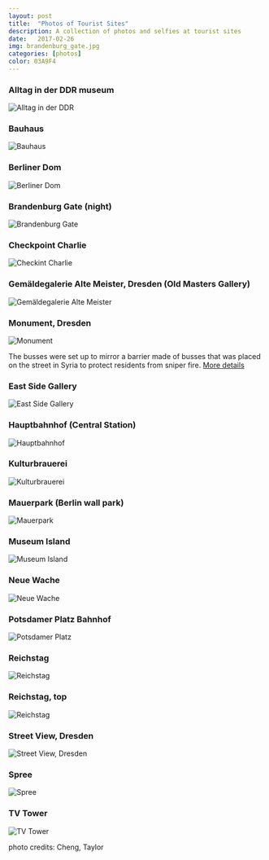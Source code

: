 ```yaml
---
layout: post
title:  "Photos of Tourist Sites"
description: A collection of photos and selfies at tourist sites
date:   2017-02-26
img: brandenburg_gate.jpg
categories: [photos]
color: 03A9F4
---
```


### Alltag in der DDR museum

![Alltag in der DDR]({{site.baseurl}}/images-hq/tourist_sites/alltag_in_der_ddr.jpg)

### Bauhaus

![Bauhaus]({{site.baseurl}}/images-hq/tourist_sites/bauhaus.jpg)

### Berliner Dom

![Berliner Dom]({{site.baseurl}}/images-hq/tourist_sites/berliner_dom.jpg)

### Brandenburg Gate (night)

![Brandenburg Gate]({{site.baseurl}}/images-hq/tourist_sites/brandenburg_gate.jpg)

### Checkpoint Charlie

![Checkint Charlie]({{site.baseurl}}/images-hq/tourist_sites/checkpoint_charlie.jpg)

### Gemäldegalerie Alte Meister, Dresden (Old Masters Gallery)

![Gemäldegalerie Alte Meister]({{site.baseurl}}/images-hq/tourist_sites/dresden.jpg)

### Monument, Dresden

![Monument]({{site.baseurl}}/images-hq/tourist_sites/dresden1.jpg)

The busses were set up to mirror a barrier made of busses that was placed on the street in Syria to protect residents from sniper fire. [More details](http://www.dw.com/en/monument-to-aleppo-opens-to-protests-in-dresden/a-37445794)

### East Side Gallery

![East Side Gallery]({{site.baseurl}}/images-hq/tourist_sites/east_side_gallery.jpg)

### Hauptbahnhof (Central Station)

![Hauptbahnhof]({{site.baseurl}}/images-hq/tourist_sites/hauptbahnhof.jpg)

### Kulturbrauerei

![Kulturbrauerei]({{site.baseurl}}/images-hq/tourist_sites/kulturbrauerei.jpg)

### Mauerpark (Berlin wall park)

![Mauerpark]({{site.baseurl}}/images-hq/tourist_sites/mauerpark.jpg)

### Museum Island

![Museum Island]({{site.baseurl}}/images-hq/tourist_sites/museum_island.jpg)

### Neue Wache

![Neue Wache]({{site.baseurl}}/images-hq/tourist_sites/neue_wache.jpg)

### Potsdamer Platz Bahnhof

![Potsdamer Platz]({{site.baseurl}}/images-hq/tourist_sites/potsdamer_platz.jpg)

### Reichstag

![Reichstag]({{site.baseurl}}/images-hq/tourist_sites/reichstag.jpg)

### Reichstag, top

![Reichstag]({{site.baseurl}}/images-hq/tourist_sites/reichstag2.jpg)

### Street View, Dresden

![Street View, Dresden]({{site.baseurl}}/images-hq/tourist_sites/dresden2.jpg)

### Spree

![Spree]({{site.baseurl}}/images-hq/tourist_sites/spree.jpg)

### TV Tower

![TV Tower]({{site.baseurl}}/images-hq/tourist_sites/tv_tower.jpg)

photo credits: Cheng, Taylor
